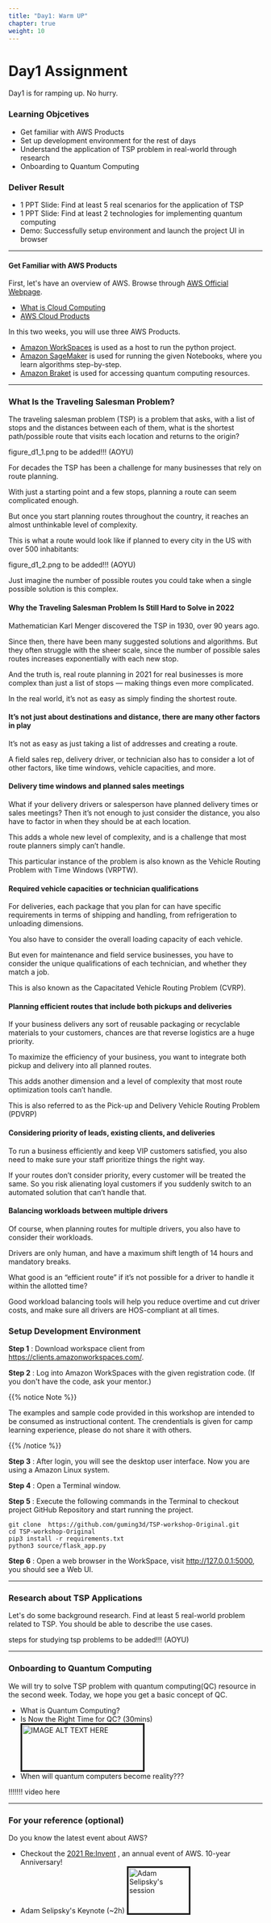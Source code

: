 ```yaml
---
title: "Day1: Warm UP"
chapter: true
weight: 10
---
```


# Day1 Assignment

Day1 is for ramping up. No hurry. 

### Learning Objcetives
- Get familiar with AWS Products
- Set up development environment for the rest of days 
- Understand the application of TSP problem in real-world through research
- Onboarding to Quantum Computing

### Deliver Result
- 1 PPT Slide: Find at least 5 real scenarios for the application of TSP 
- 1 PPT Slide: Find at least 2 technologies for implementing quantum computing
- Demo: Successfully setup environment and launch the project UI in browser

---
#### Get Familiar with AWS Products

First, let's have an overview of AWS. Browse through [AWS Official Webpage](https://aws.amazon.com/). 

* [What is Cloud Computing](https://aws.amazon.com/what-is-cloud-computing/?nc1=f_cc)
* [AWS Cloud Products](https://aws.amazon.com/products/) 

In this two weeks, you will use three AWS Products. 

 * [Amazon WorkSpaces](https://aws.amazon.com/workspaces/) is used as a host to run the python project.
 * [Amazon SageMaker](https://aws.amazon.com/sagemaker/) is used for running the given Notebooks, where you learn algorithms step-by-step.
 * [Amazon Braket](https://aws.amazon.com/braket/) is used for accessing quantum computing resources. 


---

### What Is the Traveling Salesman Problem?

The traveling salesman problem (TSP) is a problem that asks, with a list of stops and the distances between each of them, what is the shortest path/possible route that visits each location and returns to the origin?

figure_d1_1.png to be added!!! (AOYU)

For decades the TSP has been a challenge for many businesses that rely on route planning.

With just a starting point and a few stops, planning a route can seem complicated enough.

But once you start planning routes throughout the country, it reaches an almost unthinkable level of complexity.

This is what a route would look like if planned to every city in the US with over 500 inhabitants:

figure_d1_2.png to be added!!! (AOYU)

Just imagine the number of possible routes you could take when a single possible solution is this complex.

#### Why the Traveling Salesman Problem Is Still Hard to Solve in 2022

Mathematician Karl Menger discovered the TSP in 1930, over 90 years ago.

Since then, there have been many suggested solutions and algorithms. But they often struggle with the sheer scale, since the number of possible sales routes increases exponentially with each new stop.

And the truth is, real route planning in 2021 for real businesses is more complex than just a list of stops — making things even more complicated.

In the real world, it’s not as easy as simply finding the shortest route.

#### It’s not just about destinations and distance, there are many other factors in play

It’s not as easy as just taking a list of addresses and creating a route. 

A field sales rep, delivery driver, or technician also has to consider a lot of other factors, like time windows, vehicle capacities, and more.

#### Delivery time windows and planned sales meetings

What if your delivery drivers or salesperson have planned delivery times or sales meetings? Then it’s not enough to just consider the distance, you also have to factor in when they should be at each location.

This adds a whole new level of complexity, and is a challenge that most route planners simply can’t handle.

This particular instance of the problem is also known as the Vehicle Routing Problem with Time Windows (VRPTW). 

#### Required vehicle capacities or technician qualifications

For deliveries, each package that you plan for can have specific requirements in terms of shipping and handling, from refrigeration to unloading dimensions.

You also have to consider the overall loading capacity of each vehicle.

But even for maintenance and field service businesses, you have to consider the unique qualifications of each technician, and whether they match a job.

This is also known as the Capacitated Vehicle Routing Problem (CVRP).

#### Planning efficient routes that include both pickups and deliveries

If your business delivers any sort of reusable packaging or recyclable materials to your customers, chances are that reverse logistics are a huge priority.

To maximize the efficiency of your business, you want to integrate both pickup and delivery into all planned routes.

This adds another dimension and a level of complexity that most route optimization tools can’t handle.

This is also referred to as the Pick-up and Delivery Vehicle Routing Problem (PDVRP)

#### Considering priority of leads, existing clients, and deliveries

To run a business efficiently and keep VIP customers satisfied, you also need to make sure your staff prioritize things the right way.

If your routes don’t consider priority, every customer will be treated the same. So you risk alienating loyal customers if you suddenly switch to an automated solution that can’t handle that.

#### Balancing workloads between multiple drivers

Of course, when planning routes for multiple drivers, you also have to consider their workloads.

Drivers are only human, and have a maximum shift length of 14 hours and mandatory breaks.

What good is an “efficient route” if it’s not possible for a driver to handle it within the allotted time?

Good workload balancing tools will help you reduce overtime and cut driver costs, and make sure all drivers are HOS-compliant at all times.

### Setup Development Environment

**Step 1**  : Download workspace client from https://clients.amazonworkspaces.com/.

**Step 2** : Log into Amazon WorkSpaces with the given registration code. (If you don't have the code, ask your mentor.)


{{% notice Note %}}
<p style='text-align: left;'>
The examples and sample code provided in this workshop are intended to be consumed as instructional content. The crendentials is given for camp learning experience, please do not share it with others.
</p>
{{% /notice %}}

**Step 3** : After login, you will see the desktop user interface. Now you are using a Amazon Linux system.

**Step 4** : Open a Terminal window.

**Step 5** : Execute the following commands in the Terminal to checkout project GitHub Repository and start running the project.
```
git clone  https://github.com/guming3d/TSP-workshop-Original.git
cd TSP-workshop-Original
pip3 install -r requirements.txt
python3 source/flask_app.py
```
**Step 6** : Open a web browser in the WorkSpace, visit http://127.0.0.1:5000, you should see a Web UI.

---
### Research about TSP Applications

Let's do some background research. Find at least 5 real-world problem related to TSP. You should be able to describe the use cases. 

steps for studying tsp problems to be added!!! (AOYU)

---
### Onboarding to Quantum Computing

We will try to solve TSP problem with quantum computing(QC) resource in the second week. Today, we hope you get a basic concept of QC. 

* What is Quantum Computing? 
* Is Now the Right Time for QC? (30mins)
<a href="http://www.youtube.com/watch?feature=player_embedded&v=_ltGOs7aN3U
" target="_blank"><img src="http://img.youtube.com/vi/_ltGOs7aN3U/0.jpg" 
alt="IMAGE ALT TEXT HERE" width="240" height="90" border="3" /></a>
* When will quantum computers become reality???

!!!!!!! video here

---
### For your reference (optional)
Do you know the latest event about AWS? 

* Checkout the [2021 Re:Invent](https://reinvent.awsevents.com/keynotes/?nc2=h_reik) , an annual event of AWS. 10-year Anniversary! 
* Adam Selipsky's Keynote (~2h)
<a href="http://www.youtube.com/watch?feature=player_embedded&v=WGA2P_oH5Xc
" target="_blank"><img src="http://img.youtube.com/vi/WGA2P_oH5Xc/0.jpg" 
alt="Adam Selipsky's session" width="120" height="90" border="3" /></a>
